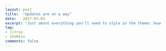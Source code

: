 ```yaml
---
layout: post
title:  "Updates are on a way"
date:   2017-03-03
excerpt: "Just about everything you'll need to style in the theme: headings, paragraphs, blockquotes, tables, code blocks, and more."
tag:
- citrus
- shokkin
comments: false
---
```

